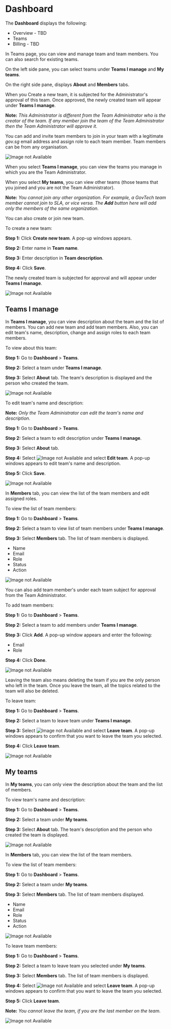 
# Dashboard

The **Dashboard** displays the following: 

- Overview - TBD
- Teams
- Billing - TBD

In Teams page, you can view and manage team and team members. You can also search for existing teams.

On the left side pane, you can select teams under **Teams I manage** and **My teams**. 

On the right side pane, displays **About** and **Members** tabs. 

When you Create a new team, it is subjected for the Administrator's approval of this team. Once approved, the newly created team will appear under **Teams I manage**.

**Note:** *This Administrator is different from the Team Administrator who is the creator of the team. If any member join the team of the Team Administrator then the Team Administrator will approve it.*

You can add and invite team members to join in your team with a legitimate *gov.sg* email address and assign role to each team member. Team members can be from any organisation. 

![Image not Available](/assets/Fig34a.png)

When you select **Teams I manage**, you can view the teams you manage in which you are the Team Administrator. 

When you select **My teams**, you can view other teams (those teams that you joined and you are not the Team Administrator). 

**Note:** *You cannot join any other organization. For example, a GovTech team member cannot join to SLA, or vice versa. The **Add** button here will add only the members of the same organization.*

You can also create or join  new team. 

To create a new team:  

**Step 1:** Click **Create new team**. A pop-up windows appears.

**Step 2:** Enter name in **Team name**.

**Step 3:** Enter description in **Team description**.

**Step 4:** Click **Save**.

The newly created team is subjected for approval and will appear under **Teams I manage**.

![Image not Available](/assets/Fig35a.png)

## Teams I manage

In **Teams I manage**, you can view description about the team and the list  of members. You can add new team and add team members. Also, you can edit team's name, description, change and assign roles to each team members. 

To view about this team:

**Step 1:** Go to **Dashboard** > **Teams**.

**Step 2:** Select a team under **Teams I manage**. 

**Step 3:** Select **About** tab. The team's description is displayed and the person who created the team. 

![Image not Available](/assets/Fig34b.png)

To edit team's name and description:

**Note:** *Only the Team Administrator can edit the team's name and description.*

**Step 1:** Go to **Dashboard** > **Teams**.

**Step 2:** Select a team to edit description under **Teams I manage**.

**Step 3:** Select **About** tab. 

**Step 4:** Select ![Image not Available](/assets/icon9.png) and select **Edit team**. A pop-up windows appears to edit team's name and description.

**Step 5:** Click **Save**. 

![Image not Available](/assets/Fig37a.png)

In **Members** tab, you can view the list of the team members and edit assigned roles.

To view the list of team members:

**Step 1:** Go to **Dashboard** > **Teams**.

**Step 2:** Select a team to view list of team members under **Teams I manage**.

**Step 3:** Select **Members** tab. The list of team members is displayed.

- Name
- Email 
- Role 
- Status
- Action

![Image not Available](/assets/Fig38a.png)

You can also add team member's under each team subject for approval from the Team Administrator. 

To add team members:

**Step 1:** Go to **Dashboard** > **Teams**.

**Step 2:** Select a team to add members under **Teams I manage**.

**Step 3:** Click **Add**. A pop-up window appears and enter the following:

- Email
- Role

**Step 4:** Click **Done**.

![Image not Available](/assets/Fig39a.png)

Leaving the team also means deleting the team if you are the only person who left in the team. Once you  leave the team, all the topics related to the team will also be deleted. 

To leave team:

**Step 1:** Go to **Dashboard** > **Teams**.

**Step 2:** Select a team to leave team under **Teams I manage**.

**Step 3:** Select ![Image not Available](/assets/icon9.png)  and select **Leave team**. A pop-up windows appears to confirm that you want to leave the team you selected.

**Step 4:** Click **Leave team**. 

![Image not Available](/assets/Fig40a.png)

## My teams

In **My teams**, you can only view the description about the team and the list of members. 

To view team's name and description:

**Step 1:** Go to **Dashboard** > **Teams**.

**Step 2:** Select a team under **My teams**. 

**Step 3:** Select **About** tab. The team's description and the person who created the team is displayed. 

![Image not Available](/assets/Fig41a.png)


In **Members** tab, you can view the list of the team members.

To view the list of team members:

**Step 1:** Go to **Dashboard** > **Teams**.

**Step 2:** Select a team under **My teams**. 

**Step 3:** Select **Members** tab. The list of team members displayed.

- Name
- Email 
- Role 
- Status
- Action

![Image not Available](/assets/Fig42a.png)

To leave team members:

**Step 1:** Go to **Dashboard** > **Teams**.

**Step 2:** Select a team to leave team you selected under **My teams**.

**Step 3:** Select **Members** tab. The list of team members is displayed. 

**Step 4:** Select ![Image not Available](/assets/icon9.png) and select **Leave team**. A pop-up windows appears to confirm that you want to leave the team you selected.

**Step 5:** Click **Leave team**. 

**Note:** *You cannot leave the team, if you are the last member on the team.*

![Image not Available](/assets/Fig43a.png)

